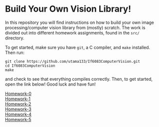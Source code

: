 # Build Your Own Vision Library! #

In this repository you will find instructions on how to build your own image processing/computer vision library from (mostly) scratch. The work is divided out into different homework assignments, found in the `src/` directory.

To get started, make sure you have `git`, a C compiler, and `make` installed. Then run:

    git clone https://github.com/utama133/If6083ComputerVision.git
    cd If6083ComputerVision
    make

and check to see that everything compiles correctly. 
Then, to get started, open the link below!
Good luck and have fun!

[Homework-0](./src/hw0/README.md)<br /> 
[Homework-1](./src/hw1/README.md)<br /> 
[Homework-2](./src/hw2/README.md)<br /> 
[Homework-3](./src/hw3/README.md)<br /> 
[Homework-4](./src/hw4/README.md)<br /> 
[Homework-5](./src/hw5/README.md)<br /> 

